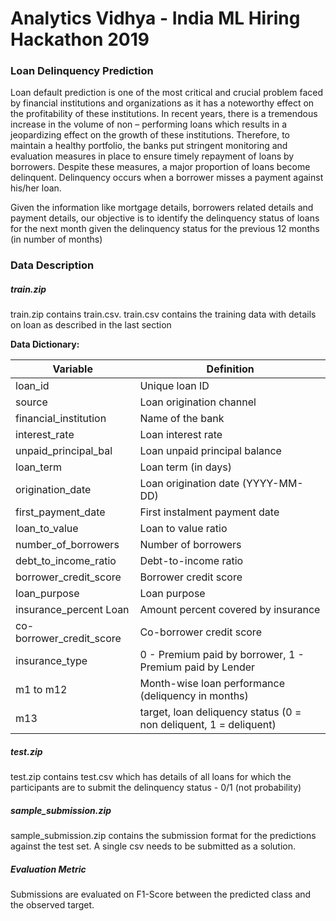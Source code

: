 # Analytics Vidhya - India ML Hiring Hackathon 2019

### Loan Delinquency Prediction

Loan default prediction is one of the most critical and crucial problem faced by financial institutions and organizations as it has a noteworthy effect on the profitability of these institutions. In recent years, there is a tremendous increase in the volume of non – performing loans which results in a jeopardizing effect on the growth of these institutions. 
Therefore, to maintain a healthy portfolio, the banks put stringent monitoring and evaluation measures in place to ensure timely repayment of loans by borrowers. Despite these measures, a major proportion of loans become delinquent. Delinquency occurs when a borrower misses a payment against his/her loan.

Given the information like mortgage details, borrowers related details and payment details, our objective is to identify the delinquency status of loans for the next month given the delinquency status for the previous 12 months (in number of months)

### Data Description
##### train.zip
train.zip contains train.csv. train.csv contains the training data with details on loan as described in the last section

**Data Dictionary:**

|       Variable        |                 Definition                           |
| --------------------- | ---------------------------------------------------- |
| loan_id	              | Unique loan ID   |                              
| source	              | Loan origination channel |
| financial_institution |	Name of the bank |
| interest_rate         | Loan interest rate |
| unpaid_principal_bal	| Loan unpaid principal balance |
| loan_term	            | Loan term (in days) |
| origination_date	    | Loan origination date (YYYY-MM-DD) |
| first_payment_date	  | First instalment payment date |
| loan_to_value	        | Loan to value ratio |
| number_of_borrowers	  | Number of borrowers |
| debt_to_income_ratio	| Debt-to-income ratio |
| borrower_credit_score | Borrower credit score |
| loan_purpose	       | Loan purpose |
| insurance_percent	Loan | Amount percent covered by insurance |
| co-borrower_credit_score | Co-borrower credit score |
| insurance_type	      | 0 - Premium paid by borrower, 1 - Premium paid by Lender |
| m1 to m12	            | Month-wise loan performance (deliquency in months) |
| m13	                  | target, loan deliquency status (0 = non deliquent, 1 = deliquent) |

##### test.zip
test.zip contains test.csv which has details of all loans for which the participants are to submit the delinquency status - 0/1 (not probability)

##### sample_submission.zip
sample_submission.zip contains the submission format for the predictions against the test set. A single csv needs to be submitted as a solution.

##### Evaluation Metric
Submissions are evaluated on F1-Score between the predicted class and the observed target.
